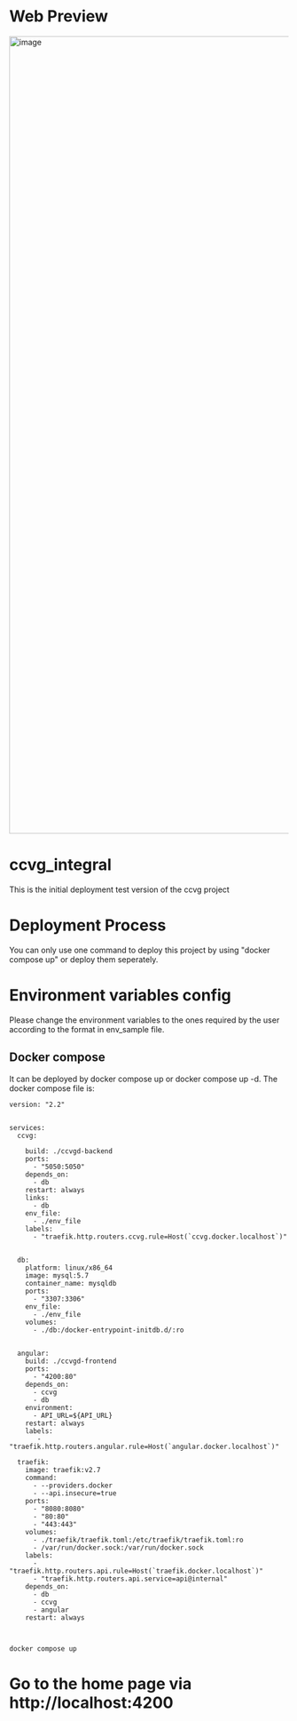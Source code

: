 # Web Preview

<img width="1436" alt="image" src="https://user-images.githubusercontent.com/89871210/188335858-0c64166f-798a-405b-98e3-1f0a5506aeb5.png">

# ccvg_integral
This is the initial deployment test version of the ccvg project
# Deployment Process
You can only use one command to deploy this project by using "docker compose up" or deploy them seperately.
# Environment variables config
Please change the environment variables to the ones required by the user according to the format in env_sample file.
## Docker compose
It can be deployed by docker compose up or docker compose up -d.
The docker compose file is:
```
version: "2.2"


services:
  ccvg:

    build: ./ccvgd-backend
    ports:
      - "5050:5050"
    depends_on:
      - db
    restart: always
    links:
      - db 
    env_file:
      - ./env_file  
    labels:
      - "traefik.http.routers.ccvg.rule=Host(`ccvg.docker.localhost`)"


  db:
    platform: linux/x86_64
    image: mysql:5.7
    container_name: mysqldb
    ports:
      - "3307:3306"
    env_file:
      - ./env_file
    volumes:
      - ./db:/docker-entrypoint-initdb.d/:ro
      
  
  angular:
    build: ./ccvgd-frontend
    ports:
      - "4200:80"
    depends_on:
      - ccvg
      - db
    environment:
      - API_URL=${API_URL}
    restart: always
    labels:
       - "traefik.http.routers.angular.rule=Host(`angular.docker.localhost`)"
  
  traefik:
    image: traefik:v2.7
    command:
      - --providers.docker
      - --api.insecure=true
    ports:
      - "8080:8080"
      - "80:80"
      - "443:443"
    volumes:
      - ./traefik/traefik.toml:/etc/traefik/traefik.toml:ro
      - /var/run/docker.sock:/var/run/docker.sock 
    labels:
      - "traefik.http.routers.api.rule=Host(`traefik.docker.localhost`)"
      - "traefik.http.routers.api.service=api@internal"
    depends_on:
      - db
      - ccvg
      - angular
    restart: always
  


```
```
docker compose up
```
# Go to the home page via http://localhost:4200
